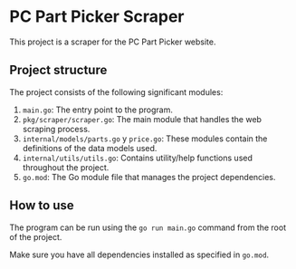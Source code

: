 # PC Part Picker Scraper

This project is a scraper for the PC Part Picker website.

## Project structure

The project consists of the following significant modules:

1. `main.go`: The entry point to the program.
2. `pkg/scraper/scraper.go`: The main module that handles the web scraping process.
3. `internal/models/parts.go` y `price.go`: These modules contain the definitions of the data models used.
4. `internal/utils/utils.go`: Contains utility/help functions used throughout the project.
5. `go.mod`: The Go module file that manages the project dependencies.

## How to use

The program can be run using the `go run main.go` command from the root of the project.

Make sure you have all dependencies installed as specified in `go.mod`.